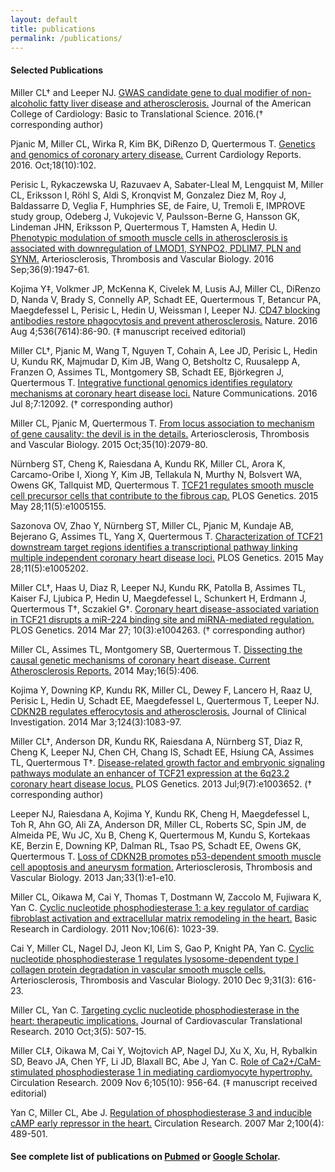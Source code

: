 ```yaml
---
layout: default
title: publications 
permalink: /publications/
---
```


#### Selected Publications 

Miller CL† and Leeper NJ. [GWAS candidate gene to dual modifier of non-alcoholic fatty liver disease and atherosclerosis.][1] Journal of the American College of Cardiology: Basic to Translational Science. 2016.(† corresponding author)   

Pjanic M, Miller CL, Wirka R, Kim BK, DiRenzo D, Quertermous T. [Genetics and genomics of coronary artery disease.][3] Current Cardiology Reports. 2016. Oct;18(10):102.

Perisic L, Rykaczewska U, Razuvaev A, Sabater-Lleal M, Lengquist M, Miller CL, Eriksson I, Röhl S, Aldi S, Kronqvist M, Gonzalez Diez M, Roy J, Baldassarre D, Veglia F, Humphries SE, de Faire, U, Tremoli E, IMPROVE study group, Odeberg J, Vukojevic V, Paulsson-Berne G, Hansson GK, Lindeman JHN, Eriksson P, Quertermous T, Hamsten A, Hedin U. [Phenotypic modulation of smooth muscle cells in atherosclerosis is associated with downregulation of LMOD1, SYNPO2, PDLIM7, PLN and SYNM.][4] Arteriosclerosis, Thrombosis and Vascular Biology. 2016 Sep;36(9):1947-61. 

Kojima Y‡, Volkmer JP, McKenna K, Civelek M, Lusis AJ, Miller CL, DiRenzo D, Nanda V, Brady S, Connelly AP, Schadt EE, Quertermous T, Betancur PA, Maegdefessel L, Perisic L, Hedin U, Weissman I, Leeper NJ. [CD47 blocking antibodies restore phagocytosis and prevent atherosclerosis.][5] Nature. 2016 Aug 4;536(7614):86-90. (‡ manuscript received editorial)

Miller CL†, Pjanic M, Wang T, Nguyen T, Cohain A, Lee JD, Perisic L, Hedin U, Kundu RK, Majmudar D, Kim JB, Wang O, Betsholtz C, Ruusalepp A, Franzen O, Assimes TL, Montgomery SB, Schadt EE, Björkegren J, Quertermous T. [Integrative functional genomics identifies regulatory mechanisms at coronary heart disease loci.][6] Nature Communications. 2016 Jul 8;7:12092. († corresponding author)  

Miller CL, Pjanic M, Quertermous T. [From locus association to mechanism of gene causality: the devil is in the details.][9] Arteriosclerosis, Thrombosis and Vascular Biology. 2015 Oct;35(10):2079-80.

Nürnberg ST, Cheng K, Raiesdana A, Kundu RK, Miller CL, Arora K, Carcamo-Oribe I, Xiong Y, Kim JB, Tellakula N, Murthy N, Bolsvert WA, Owens GK, Tallquist MD, Quertermous T. [TCF21 regulates smooth muscle cell precursor cells that contribute to the fibrous cap.][10] PLOS Genetics. 2015 May 28;11(5):e1005155.

Sazonova OV, Zhao Y, Nürnberg ST, Miller CL, Pjanic M, Kundaje AB, Bejerano G, Assimes TL, Yang X, Quertermous T. [Characterization of TCF21 downstream target regions identifies a transcriptional pathway linking multiple independent coronary heart disease loci.][11] PLOS Genetics. 2015 May 28;11(5):e1005202. 

Miller CL†, Haas U, Diaz R, Leeper NJ, Kundu RK, Patolla B, Assimes TL, Kaiser FJ, Ljubica P, Hedin U, Maegdefessel L, Schunkert H, Erdmann J, Quertermous T†, Sczakiel G†. [Coronary heart disease-associated variation in TCF21 disrupts a miR-224 binding site and miRNA-mediated regulation.][12] PLOS Genetics. 2014 Mar 27; 10(3):e1004263. († corresponding author)

Miller CL, Assimes TL, Montgomery SB, Quertermous T. [Dissecting the causal genetic mechanisms of coronary heart disease. Current Atherosclerosis Reports.][13] 2014 May;16(5):406.

Kojima Y, Downing KP, Kundu RK, Miller CL, Dewey F, Lancero H, Raaz U, Perisic L, Hedin U, Schadt EE, Maegdefessel L, Quertermous T, Leeper NJ. [CDKN2B regulates efferocytosis and atherosclerosis.][14] Journal of Clinical Investigation. 2014 Mar 3;124(3):1083-97. 

Miller CL†, Anderson DR, Kundu RK, Raiesdana A, Nürnberg ST, Diaz R, Cheng K, Leeper NJ, Chen CH, Chang IS, Schadt EE, Hsiung CA, Assimes TL, Quertermous T†. [Disease-related growth factor and embryonic signaling pathways modulate an enhancer of TCF21 expression at the 6q23.2 coronary heart disease locus.][15] PLOS Genetics. 2013 Jul;9(7):e1003652. († corresponding author)

Leeper NJ, Raiesdana A, Kojima Y, Kundu RK, Cheng H, Maegdefessel L, Toh R, Ahn GO, Ali ZA, Anderson DR, Miller CL, Roberts SC, Spin JM, de Almeida PE, Wu JC, Xu B, Cheng K, Quertermous M, Kundu S, Kortekaas KE, Berzin E, Downing KP, Dalman RL, Tsao PS, Schadt EE, Owens GK, Quertermous T. [Loss of CDKN2B promotes p53-dependent smooth muscle cell apoptosis and aneurysm formation.][16] Arteriosclerosis, Thrombosis and Vascular Biology. 2013 Jan;33(1):e1-e10. 

Miller CL, Oikawa M, Cai Y, Thomas T, Dostmann W, Zaccolo M, Fujiwara K, Yan C. [Cyclic nucleotide phosphodiesterase 1: a key regulator of cardiac fibroblast activation and extracellular matrix remodeling in the heart.][17] Basic Research in Cardiology. 2011 Nov;106(6): 1023-39.  

Cai Y, Miller CL, Nagel DJ, Jeon KI, Lim S, Gao P, Knight PA, Yan C. [Cyclic nucleotide phosphodiesterase 1 regulates lysosome-dependent type I collagen protein degradation in vascular smooth muscle cells.][18] Arteriosclerosis, Thrombosis and Vascular Biology. 2010 Dec 9;31(3): 616-23. 

Miller CL, Yan C. [Targeting cyclic nucleotide phosphodiesterase in the heart: therapeutic implications.][20] Journal of Cardiovascular Translational Research. 2010 Oct;3(5): 507-15. 

Miller CL‡, Oikawa M, Cai Y, Wojtovich AP, Nagel DJ, Xu X, Xu, H, Rybalkin SD, Beavo JA, Chen YF, Li JD, Blaxall BC, Abe J, Yan C. [Role of Ca2+/CaM-stimulated phosphodiesterase 1 in mediating cardiomyocyte hypertrophy.][21] Circulation Research. 2009 Nov 6;105(10): 956-64. (‡ manuscript received editorial) 

Yan C, Miller CL, Abe J. [Regulation of phosphodiesterase 3 and inducible cAMP early repressor in the heart.][22] Circulation Research. 2007 Mar 2;100(4): 489-501.

[1]: http://www.basictranslational.onlinejacc.org/content/1/7/680
[3]: http://link.springer.com/article/10.1007%2Fs11886-016-0777-y
[4]: http://atvb.ahajournals.org/content/early/2016/07/28/ATVBAHA.116.307893
[5]: http://www.nature.com/nature/journal/v536/n7614/full/nature18935.html
[6]: http://www.nature.com/articles/ncomms12092
[9]: http://atvb.ahajournals.org/content/35/10/2079.long
[10]: http://journals.plos.org/plosgenetics/article?id=10.1371/journal.pgen.1005155
[11]: http://journals.plos.org/plosgenetics/article?id=10.1371/journal.pgen.1005202
[12]: http://journals.plos.org/plosgenetics/article?id=10.1371/journal.pgen.1004263
[13]: http://link.springer.com/article/10.1007%2Fs11883-014-0406-4
[14]: https://www.jci.org/articles/view/70391
[15]: http://journals.plos.org/plosgenetics/article?id=10.1371/journal.pgen.1003652
[16]: http://atvb.ahajournals.org/content/33/1/e1.long
[17]: http://link.springer.com/article/10.1007%2Fs00395-011-0228-2
[18]: http://atvb.ahajournals.org/content/31/3/616.long
[20]: http://link.springer.com/article/10.1007%2Fs12265-010-9203-9
[21]: http://circres.ahajournals.org/content/105/10/956.long
[22]: http://circres.ahajournals.org/content/100/4/489.long

#### See complete list of publications on [Pubmed][26] or [Google Scholar][27].

[26]: https://www.ncbi.nlm.nih.gov/pubmed/?term=Clint+Miller+NOT+Miller+CT
[27]: https://scholar.google.com/citations?user=hkc4nPAAAAAJ&hl=en

